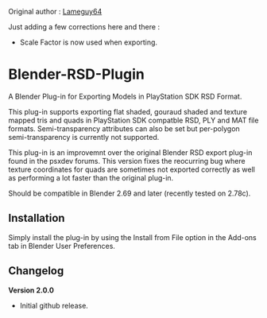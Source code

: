 Original author : [Lameguy64](http://lameguy64.net)

Just adding a few corrections here and there :

* Scale Factor is now used when exporting.

# Blender-RSD-Plugin
A Blender Plug-in for Exporting Models in PlayStation SDK RSD Format.

This plug-in supports exporting flat shaded, gouraud shaded and texture mapped tris and quads in PlayStation SDK compatble RSD, PLY and MAT file formats. Semi-transparency attributes can also be set but per-polygon semi-transparency is currently not supported.

This plug-in is an improvemnt over the original Blender RSD export plug-in found in the psxdev forums. This version fixes the reocurring bug where texture coordinates for quads are sometimes not exported correctly as well as performing a lot faster than the original plug-in.

Should be compatible in Blender 2.69 and later (recently tested on 2.78c).

## Installation
Simply install the plug-in by using the Install from File option in the Add-ons tab in Blender User Preferences.

## Changelog
**Version 2.0.0**
* Initial github release.
